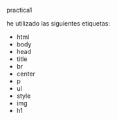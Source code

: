 practica1

he utilizado las siguientes etiquetas:

* html
* body
* head
* title
* br
* center
* p
* ul
* style
* img
* h1

